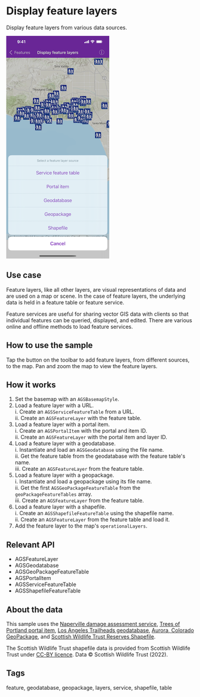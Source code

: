 # Display feature layers

Display feature layers from various data sources.

![Display feature layers](display-feature-layers.png)

## Use case

Feature layers, like all other layers, are visual representations of data and are used on a map or scene. In the case of feature layers, the underlying data is held in a feature table or feature service.

Feature services are useful for sharing vector GIS data with clients so that individual features can be queried, displayed, and edited. There are various online and offline methods to load feature services.

## How to use the sample

Tap the button on the toolbar to add feature layers, from different sources, to the map. Pan and zoom the map to view the feature layers.

## How it works

1. Set the basemap with an `AGSBasemapStyle`.
2. Load a feature layer with a URL.  
    i. Create an `AGSServiceFeatureTable` from a URL.  
    ii. Create an `AGSFeatureLayer` with the feature table.  
3. Load a feature layer with a portal item.  
    i. Create an `AGSPortalItem` with the portal and item ID.  
    ii. Create an `AGSFeatureLayer` with the portal item and layer ID.  
4. Load a feature layer with a geodatabase.  
    i. Instantiate and load an `AGSGeodatabase` using the file name.  
    ii. Get the feature table from the geodatabase with the feature table's name.  
    iii. Create an `AGSFeatureLayer` from the feature table.  
5. Load a feature layer with a geopackage.  
    i. Instantiate and load a geopackage using its file name.  
    ii. Get the first `AGSGeoPackageFeatureTable` from the `geoPackageFeatureTables` array.  
    iii. Create an `AGSFeatureLayer` from the feature table.  
6. Load a feature layer with a shapefile.  
    i. Create an `AGSShapefileFeatureTable` using the shapefile name.  
    ii. Create an `AGSFeatureLayer` from the feature table and load it.  
7. Add the feature layer to the map's `operationalLayers`.  

## Relevant API

* AGSFeatureLayer
* AGSGeodatabase
* AGSGeoPackageFeatureTable
* AGSPortalItem
* AGSServiceFeatureTable
* AGSShapefileFeatureTable

## About the data

This sample uses the [Naperville damage assessment service](https://sampleserver7.arcgisonline.com/server/rest/services/DamageAssessment/FeatureServer/0), [Trees of Portland portal item](https://www.arcgis.com/home/item.html?id=1759fd3e8a324358a0c58d9a687a8578), [Los Angeles Trailheads geodatabase](https://www.arcgis.com/home/item.html?id=2b0f9e17105847809dfeb04e3cad69e0), [Aurora, Colorado GeoPackage](https://www.arcgis.com/home/item.html?id=68ec42517cdd439e81b036210483e8e7), and [Scottish Wildlife Trust Reserves Shapefile](https://www.arcgis.com/home/item.html?id=15a7cbd3af1e47cfa5d2c6b93dc44fc2).

The Scottish Wildlife Trust shapefile data is provided from Scottish Wildlife Trust under [CC-BY licence](https://creativecommons.org/licenses/by/4.0/). Data © Scottish Wildlife Trust (2022).

## Tags

feature, geodatabase, geopackage, layers, service, shapefile, table
